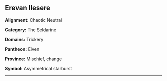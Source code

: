 ﻿## Erevan Ilesere

**Alignment:** Chaotic Neutral

**Category:** The Seldarine

**Domains:** Trickery

**Pantheon:** Elven

**Province:** Mischief, change

**Symbol:** Asymmetrical starburst

---

